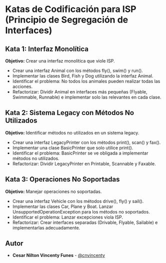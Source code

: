 # Katas de Codificación para ISP (Principio de Segregación de Interfaces)

## Kata 1: Interfaz Monolítica

**Objetivo:** Crear una interfaz monolítica que viole ISP.

- Crear una interfaz Animal con los métodos fly(), swim() y run().
- Implementar las clases Bird, Fish y Dog utilizando la interfaz Animal.
- Identificar el problema: No todos los animales pueden realizar todas las acciones.
- Refactorizar: Dividir Animal en interfaces más pequeñas (Flyable, Swimmable, Runnable) e implementar solo las relevantes en cada clase.

## Kata 2: Sistema Legacy con Métodos No Utilizados

**Objetivo:** Identificar métodos no utilizados en un sistema legacy.

- Crear una interfaz LegacyPrinter con los métodos print(), scan() y fax().
- Implementar una clase BasicPrinter que solo utilice print().
- Identificar el problema: BasicPrinter se ve obligada a implementar métodos no utilizados.
- Refactorizar: Dividir LegacyPrinter en Printable, Scannable y Faxable.

## Kata 3: Operaciones No Soportadas

**Objetivo:** Manejar operaciones no soportadas.

- Crear una interfaz Vehicle con los métodos drive(), fly() y sail().
- Implementar las clases Car, Plane y Boat. Lanzar UnsupportedOperationException para los métodos no soportados.
- Identificar el problema: Lanzar excepciones viola ISP.
- Refactorizar: Crear interfaces separadas (Drivable, Flyable, Sailable) e implementarlas adecuadamente.

## Autor

* **Cesar Nilton Vincenty Funes** - [@cnvincenty](https://github.com/cnvincenty)